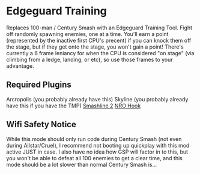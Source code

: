 # Edgeguard Training

Replaces 100-man / Century Smash with an Edgeguard Training Tool. Fight off randomly spawning enemies, one at a time. You'll earn a point (represented by the inactive first CPU's precent) if you can knock them off the stage, but if they get onto the stage, you won't gain a point!
There's currently a 6 frame leniancy for when the CPU is considered "on stage" (via climbing from a ledge, landing, or etc), so use those frames to your advantage.

## Required Plugins
Arcropolis (you probably already have this)
Skyline (you probably already have this if you have the TMP)
[Smashline 2](https://github.com/HDR-Development/smashline/releases/latest)
[NRO Hook](https://github.com/ultimate-research/nro-hook-plugin/releases/latest)

## Wifi Safety Notice

While this mode should only run code during Century Smash (not even during Allstar/Cruel), I recommend not booting up quickplay with this mod active JUST in case.
I also have no idea how GSP will factor in to this, but you won't be able to defeat all 100 enemies to get a clear time, and this mode should be a lot slower than normal Century Smash is...
